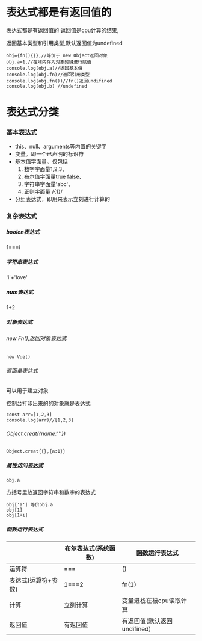 
# 表达式都是有返回值的

表达式都是有返回值的 返回值是cpu计算的结果,

返回基本类型和引用类型,默认返回值为undefined

```
obj={fn(){}},//等价于 new Object返回对象
obj.a=1,//在堆内存为对象的键进行赋值
console.log(obj.a)//返回基本值
console.log(obj.fn)//返回引用类型
console.log(obj.fn())//fn()返回undifined
console.log(obj.b) //undefined

```

# 表达式分类
### 基本表达式

* this、null、arguments等内置的关键字
* 变量。即一个已声明的标识符
* 基本值字面量。仅包括
  1. 数字字面量1,2,3、
  2. 布尔值字面量true false、
  3. 字符串字面量'abc'、
  4. 正则字面量 /{1}/
* 分组表达式，即用来表示立刻进行计算的

### 复杂表达式

##### boolen表达式

  1===i

##### 字符串表达式 

'i'+'love'

##### num表达式

1+2

##### 对象表达式

###### new Fn(),返回对象表达式

```
new Vue()
```
###### 直面量表达式 

可以用于建立对象

控制台打印出来的的对象就是表达式

```
const arr=[1,2,3]
console.log(arr)//[1,2,3]
```


###### Object.creat({name:'''})

```
Object.creat{{},{a:1}}
```


##### 属性访问表达式

```
obj.a
```
方括号里放返回字符串和数字的表达式
```
obj['a'] 等价obj.a
obj[1]
obj[1+i]
```

##### 函数运行表达式

||布尔表达式(系统函数)|函数运行表达式|
|---|---|---|
|运算符| === |()|
|表达式(运算符+参数)|1===2|fn(1)|
|计算|立刻计算|变量进栈在被cpu读取计算|
|返回值|有返回值|有返回值(默认返回undifined)|


